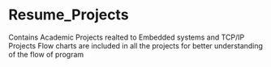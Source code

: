 # Resume_Projects
Contains Academic Projects realted to Embedded systems and TCP/IP Projects
Flow charts are included in all the projects for better understanding of the flow of program 
